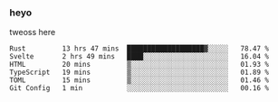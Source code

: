 ### heyo
tweoss here

<!--START_SECTION:waka-->

```text
Rust         13 hrs 47 mins  ███████████████████▓░░░░░   78.47 %
Svelte       2 hrs 49 mins   ████░░░░░░░░░░░░░░░░░░░░░   16.04 %
HTML         20 mins         ▒░░░░░░░░░░░░░░░░░░░░░░░░   01.93 %
TypeScript   19 mins         ▒░░░░░░░░░░░░░░░░░░░░░░░░   01.89 %
TOML         15 mins         ▒░░░░░░░░░░░░░░░░░░░░░░░░   01.46 %
Git Config   1 min           ░░░░░░░░░░░░░░░░░░░░░░░░░   00.16 %
```

<!--END_SECTION:waka-->

<!--
**Tweoss/tweoss** is a ✨ _special_ ✨ repository because its `README.md` (this file) appears on your GitHub profile.

Here are some ideas to get you started:

- 🔭 I’m currently working on ...
- 🌱 I’m currently learning ...
- 👯 I’m looking to collaborate on ...
- 🤔 I’m looking for help with ...
- 💬 Ask me about ...
- 📫 How to reach me: ...
- 😄 Pronouns: ...
- ⚡ Fun fact: ...
-->
